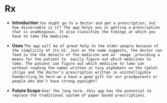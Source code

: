 # Rx
- **Introduction**
```You might go to a doctor and get a prescription, but how discernable is it? The app helps you in getting a prescription that is unambiguous. It also classifies the timings at which you have to take the medicine. ```

- **Uses**
```The app will be of great help to the elder people because of the simplicity of its UI. Just as the name suggests, the doctor can feed in the the details of the medicine and an  image ,providing a means for the patient to  easily figure out which medicines to take. The patient can figure out which medicine to take can  without reading the names written in tiny alphabets on the tablet strips and the doctor’s prescription written in unintelligible handwriting.So here we a have a good gift for our grandparents or people who don’t have strong eyesight!```

- **Future Scope**
```Over the long term, this app has the potential to replace the traditional system of paper based prescriptions.```
